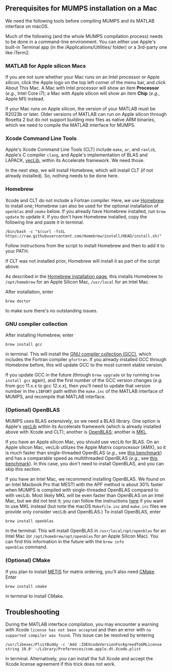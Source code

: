 ## Prerequisites for MUMPS installation on a Mac

We need the following tools before compiling MUMPS and its MATLAB interface on macOS.

Much of the following (and the whole MUMPS compilation process) needs to be done in a command-line environment. You can either use Apple's built-in Terminal app (in the /Applications/Utilities/ folder) or a 3rd-party one like iTerm2.

### MATLAB for Apple silicon Macs

If you are not sure whether your Mac runs on an Intel processor or Apple silicon, click the Apple logo on the top left corner of the menu bar, and click About This Mac. A Mac with Intel processor will show an item **Processor** (*e.g.*, Intel Core i7); a Mac with Apple silicon will show an item **Chip** (*e.g.*, Apple M1) instead.

If your Mac runs on Apple silicon, the version of your MATLAB must be R2023b or later. Older versions of MATLAB can run on Apple silicon through Rosetta 2 but do not support building mex files as native ARM binaries, which we need to compile the MATLAB interface for MUMPS.

### Xcode Command Line Tools

Apple's Xcode Command Line Tools (CLT) include <code>make</code>, <code>ar</code>, and <code>ranlib</code>, Apple's C compiler <code>clang</code>, and Apple's implementation of BLAS and LAPACK, [vecLib](https://developer.apple.com/documentation/accelerate/veclib), within its Accelerate framework. We need those.

In the next step, we will install Homebrew, which will install CLT (if not already installed). So, nothing needs to be done here.

### Homebrew

Xcode and CLT do not include a Fortran compiler. Here, we use [Homebrew](https://brew.sh/) to install one; Homebrew can also be used for the optional installation of <code>openblas</code> and <code>cmake</code> below. If you already have Homebrew installed, run <code>brew update</code> to update it. If you don't have Homebrew installed, copy the following line and paste it in terminal.
```
/bin/bash -c "$(curl -fsSL https://raw.githubusercontent.com/Homebrew/install/HEAD/install.sh)"
```
Follow instructions from the script to install Homebrew and then to add it to your PATH.

If CLT was not installed prior, Homebrew will install it as part of the script above. 

As described in the [Homebrew installation page](https://docs.brew.sh/Installation), this installs Homebrew to <code>/opt/homebrew</code> for an Apple Silicon Mac, <code>/usr/local</code> for an Intel Mac.

After installation, enter
```
brew doctor
```
to make sure there's no outstanding issues.

### GNU compiler collection

After installing Homebrew, enter
```
brew install gcc
```
in terminal. This will install the [GNU compiler collection (GCC)](https://gcc.gnu.org/), which includes the Fortran compiler <code>gfortran</code>. If you already installed GCC through Homebrew before, this will update GCC to the most current stable version.

If you update GCC in the future (through <code>brew upgrade</code> or by running <code>brew install gcc</code> again), and the first number of the GCC version changes (_e.g._ from gcc 11.x.x to gcc 12.x.x), then you'll need to update that version number in the <code>LIBFORT</code> path within the <code>make.inc</code> of the MATLAB interface of MUMPS, and recompile that MATLAB interface.

### (Optional) OpenBLAS

MUMPS uses BLAS extensively, so we need a BLAS library. One option is Apple's [vecLib](https://developer.apple.com/documentation/accelerate/veclib) within its Accelerate framework (which is already installed above with Xcode and CLT); another is [OpenBLAS](https://www.openblas.net/); another is [MKL](https://www.intel.com/content/www/us/en/developer/tools/oneapi/onemkl.html).

If you have an Apple silicon Mac, you should use vecLib for BLAS. On an Apple silicon Mac, vecLib utilizes the Apple Matrix coprocessor (AMX), so it is much faster than single-threaded OpenBLAS (*e.g.*, see [this benchmark](https://github.com/danielchalef/openblas-benchmark-m1)) and has a comparable speed as multithreaded OpenBLAS (*e.g.*, see [this benchmark](https://github.com/OpenMathLib/OpenBLAS/issues/2814#issuecomment-771505972)). In this case, you don't need to install OpenBLAS, and you can skip this section.

If you have an Intel Mac, we recommend installing OpenBLAS. We found on an Intel Macbook Pro that MESTI with the APF method is about 30% faster when MUMPS is compiled with single-threaded OpenBLAS compared to with vecLib. Most likely MKL will be even faster than OpenBLAS on an Intel Mac, but we did not test it; you can follow the instructions [here](https://www.intel.com/content/www/us/en/developer/tools/oneapi/onemkl.html) if you want to use MKL instead (but note the macOS `Makefile.inc` and `make.inc` files we provide only consider vecLib and OpenBLAS.) To install OpenBLAS, enter
```
brew install openblas
```
in the terminal. This will install OpenBLAS in <code>/usr/local/opt/openblas</code> for an Intel Mac (or <code>/opt/homebrew/opt/openblas</code> for an Apple Silicon Mac). You can find this information in the future with the <code>brew info openblas</code> command.

### (Optional) CMake

If you plan to install [METIS](http://glaros.dtc.umn.edu/gkhome/metis/metis/overview) for matrix ordering, you'll also need [CMake](https://cmake.org/). Enter
```
brew install cmake
```
in terminal to install CMake.

## Troubleshooting

During the MATLAB interface compilation, you may encounter a warning with Xcode `license has not been accepted` and then an error with `no supported compiler was found`. This issue can be resolved by entering
```
/usr/libexec/PlistBuddy -c 'Add :IDEXcodeVersionForAgreedToGMLicense string 10.0' ~/Library/Preferences/com.apple.dt.Xcode.plist
```
in terminal. Alternatively, you can install the full Xcode and accept the Xcode license agreement if this trick does not work.
